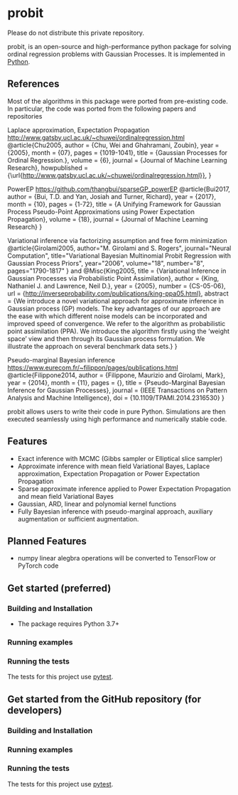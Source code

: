 probit
======

Please do not distribute this private repository.

probit, is an open-source and high-performance python package for solving ordinal regression problems with Gaussian Processes. It is implemented in [Python](https://www.python.org/).

References
----------

Most of the algorithms in this package were ported from pre-existing code. In particular, the code was ported from the following papers and repositories

Laplace approximation, Expectation Propagation http://www.gatsby.ucl.ac.uk/~chuwei/ordinalregression.html
@article{Chu2005,
author = {Chu, Wei and Ghahramani, Zoubin},
year = {2005},
month = {07},
pages = {1019-1041},
title = {Gaussian Processes for Ordinal Regression.},
volume = {6},
journal = {Journal of Machine Learning Research},
howpublished = {\url{http://www.gatsby.ucl.ac.uk/~chuwei/ordinalregression.html}},
}

PowerEP https://github.com/thangbui/sparseGP_powerEP
@article{Bui2017,
    author = {Bui, T.D. and Yan, Josiah and Turner, Richard},
    year = {2017},
    month = {10},
    pages = {1-72},
    title = {A Unifying Framework for Gaussian Process Pseudo-Point Approximations using Power Expectation Propagation},
    volume = {18},
    journal = {Journal of Machine Learning Research}
}

Variational inference via factorizing assumption and free form minimization
@article{Girolami2005,
  author="M. Girolami and S. Rogers",
  journal="Neural Computation", 
  title="Variational Bayesian Multinomial Probit Regression with Gaussian Process Priors", 
  year="2006",
  volume="18",
  number="8",
  pages="1790-1817"
 }
 and
 @Misc{King2005,
  title = 	 {Variational Inference in <span>G</span>aussian Processes via Probabilistic Point Assimilation},
  author = 	 {King, Nathaniel J. and Lawrence, Neil D.},
  year = 	 {2005},
  number =       {CS-05-06},
  url = 	 {http://inverseprobability.com/publications/king-ppa05.html},
  abstract = 	 {We introduce a novel variational approach for approximate inference in Gaussian process (GP) models. The key advantages of our approach are the ease with which different noise models can be incorporated and improved speed of convergence. We refer to the algorithm as probabilistic point assimilation (PPA). We introduce the algorithm firstly using the ‘weight space’ view and then through its Gaussian process formulation. We illustrate the approach on several benchmark data sets.}
}


Pseudo-marginal Bayesian inference https://www.eurecom.fr/~filippon/pages/publications.html
@article{Filippone2014,
author = {Filippone, Maurizio and Girolami, Mark},
year = {2014},
month = {11},
pages = {},
title = {Pseudo-Marginal Bayesian Inference for Gaussian Processes},
journal = {IEEE Transactions on Pattern Analysis and Machine Intelligence},
doi = {10.1109/TPAMI.2014.2316530}
}


probit allows users to write their code in pure Python. Simulations are then executed seamlessly using high performance and numerically stable code.

Features
--------
- Exact inference with MCMC (Gibbs sampler or Elliptical slice sampler)
- Approximate inference with mean field Variational Bayes, Laplace approximation, Expectation Propagation or Power Expectation Propagation
- Sparse approximate inference applied to Power Expectation Propagation and mean field Variational Bayes
- Gaussian, ARD, linear and polynomial kernel functions
- Fully Bayesian inference with pseudo-marginal approach, auxiliary augmentation or sufficient augmentation.

Planned Features
--------
- numpy linear alegbra operations will be converted to TensorFlow or PyTorch code


Get started (preferred)
-----------------------

### Building and Installation ###

- The package requires Python 3.7+

### Running examples ###

### Running the tests ###

The tests for this project use [pytest](https://pytest.org/en/latest/).

Get started from the GitHub repository (for developers)
-------------------------------------------------------

### Building and Installation ###

### Running examples ###

### Running the tests ###

The tests for this project use [pytest](https://pytest.org/en/latest/).
